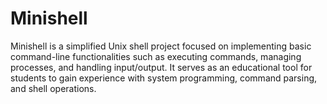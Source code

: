 # Minishell
Minishell is a simplified Unix shell project focused on implementing basic command-line functionalities such as executing commands, managing processes, and handling input/output. It serves as an educational tool for students to gain experience with system programming, command parsing, and shell operations.
